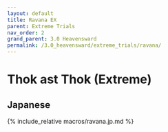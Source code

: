 ```yaml
---
layout: default
title: Ravana EX
parent: Extreme Trials
nav_order: 2
grand_parent: 3.0 Heavensward
permalink: /3.0_heavensward/extreme_trials/ravana/
---
```


# Thok ast Thok (Extreme)

## Japanese

{% include_relative macros/ravana.jp.md %}

<script data-goatcounter="https://tuufless.goatcounter.com/count"
        async src="//gc.zgo.at/count.js"></script>
